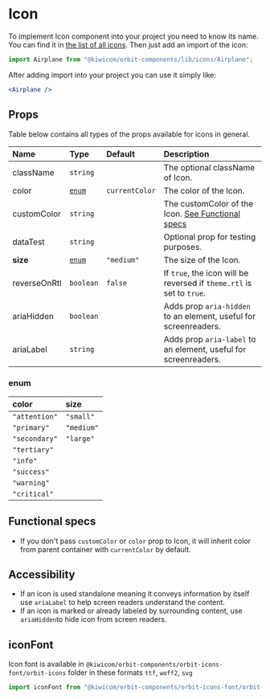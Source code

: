 # Icon
To implement Icon component into your project you need to know its name. You can find it in [the list of all icons](https://kiwicom.github.io/orbit-components/?selectedKind=Icon&selectedStory=List%20of%20all%20icons). Then just add an import of the icon:
```jsx
import Airplane from "@kiwicom/orbit-components/lib/icons/Airplane";
```
After adding import into your project you can use it simply like:
```jsx
<Airplane />
```
## Props
Table below contains all types of the props available for icons in general.

| Name          | Type            | Default         | Description                      |
| :------------ | :-------------- | :-------------- | :------------------------------- |
| className     | `string`        |                 | The optional className of Icon.
| color         | [`enum`](#enum) | `currentColor`  | The color of the Icon.
| customColor   | `string`        |                 | The customColor of the Icon. [See Functional specs](#functional-specs)
| dataTest      | `string`        |                 | Optional prop for testing purposes.
| **size**      | [`enum`](#enum) | `"medium"`      | The size of the Icon.
| reverseOnRtl  | `boolean`       | `false`         | If `true`, the icon will be reversed if `theme.rtl` is set to `true`.
| ariaHidden    | `boolean`       |                 | Adds prop `aria-hidden` to an element, useful for screenreaders.
| ariaLabel     | `string`        |                 | Adds prop `aria-label` to an element, useful for screenreaders.

### enum

| color         | size       |
| :------------ | :--------- |
| `"attention"` | `"small"`  |
| `"primary"`   | `"medium"` |
| `"secondary"` | `"large"`  |
| `"tertiary"`  |            |
| `"info"`      |            |
| `"success"`   |            |
| `"warning"`   |            |
| `"critical"`  |            |

## Functional specs
* If you don't pass `customColor` or `color` prop to Icon, it will inherit color from parent container with `currentColor` by default.

## Accessibility
* If an icon is used standalone meaning it conveys information by itself use `ariaLabel` to help screen readers understand the content.
* If an icon is marked or already labeled by surrounding content, use `ariaHidden`to hide icon from screen readers.


## iconFont
Icon font is available in `@kiwicom/orbit-components/orbit-icons-font/orbit-icons` folder in these formats `ttf`, `woff2`, `svg`

```javascript
import iconFont from "@kiwicom/orbit-components/orbit-icons-font/orbit-icons.woff2"
```
